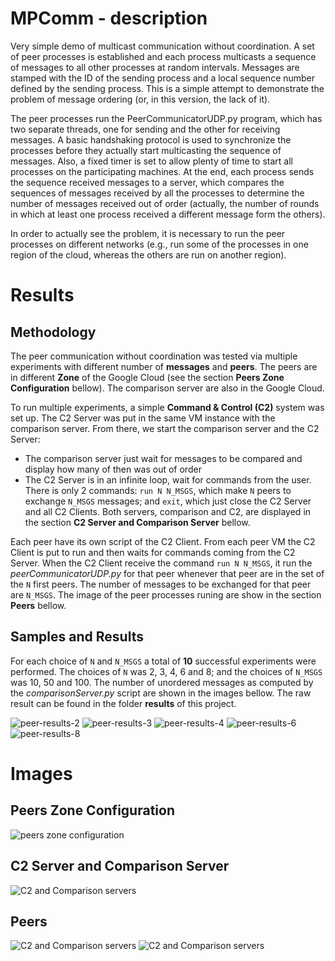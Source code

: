 # MPComm - description
Very simple demo of multicast communication without coordination.
A set of peer processes is established and each process multicasts a sequence of messages to all other processes at random intervals. Messages are stamped with the ID of the sending process and a local sequence number defined by the sending process. This is a simple attempt to demonstrate the problem of message ordering (or, in this version, the lack of it).

The peer processes run the PeerCommunicatorUDP.py program, which has two separate threads, one for sending and the other for receiving messages. A basic handshaking protocol is used to synchronize the processes before they actually start multicasting the sequence of messages. Also, a fixed timer is set to allow plenty of time to start all processes on the participating machines. At the end, each process sends the sequence received messages to a server, which compares the sequences of messages received by all the processes to determine the number of messages received out of order (actually, the number of rounds in which at least one process received a different message form the others).


In order to actually see the problem, it is necessary to run the peer processes on different networks (e.g., run some of the processes in one region of the cloud, whereas the others are run on another region).


# Results

## Methodology
The peer communication without coordination was tested via multiple experiments with different number of **messages** and **peers**. The peers are in different **Zone** of the Google Cloud (see the section **Peers Zone Configuration** bellow). The comparison server are also in the Google Cloud.

To run multiple experiments, a simple **Command & Control (C2)** system was set up. The C2 Server was put in the same VM instance with the comparison server. From there, we start the comparison server and the C2 Server:
- The comparison server just wait for messages to be compared and display how many of then was out of order
- The C2 Server is in an infinite loop, wait for commands from the user. There is only 2 commands: `run N N_MSGS`, which make `N` peers to exchange `N_MSGS` messages; and `exit`, which just close the C2 Server and all C2 Clients.
Both servers, comparison and C2, are displayed in the section **C2 Server and Comparison Server** bellow.

Each peer have its own script of the C2 Client. From each peer VM the C2 Client is put to run and then waits for commands coming from the C2 Server. When the C2 Client receive the command `run N N_MSGS`, it run the *peerCommunicatorUDP.py* for that peer whenever that peer are in the set of the `N` first peers. The number of messages to be exchanged for that peer are `N_MSGS`. The image of the peer processes runing are show in the section **Peers** bellow.

## Samples and Results
For each choice of `N` and `N_MSGS` a total of **10** successful experiments were performed. The choices of `N` was 2, 3, 4, 6 and 8; and the choices of `N_MSGS` was 10, 50 and 100. The number of unordered messages as computed by the *comparisonServer.py* script are shown in the images bellow. The raw result can be found in the folder **results** of this project.

![peer-results-2](./images/results-2.png)
![peer-results-3](./images/results-3.png)
![peer-results-4](./images/results-4.png)
![peer-results-6](./images/results-6.png)
![peer-results-8](./images/results-8.png)


# Images
## Peers Zone Configuration
![peers zone configuration](./images/peers-location.png)

## C2 Server and Comparison Server
![C2 and Comparison servers](./images/comparacao.png)

## Peers
![C2 and Comparison servers](./images/peers-0123.png)
![C2 and Comparison servers](./images/peers-4567.png)